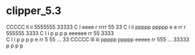 # clipper_5.3

CCCCC   ll    ii                                              5555555          33333
C        l                             eeee    r  rrrr        55                   33 
C        l    ii    ppppp    ppppp    e    e    rr    r       555555            3333
C        l     i    p    p   p    p   eeeeee    rr                 55           3333  
C        l     i    p    p   p    p   e         rr            5    55   ...        33
CCCCC   lll   iii   ppppp    ppppp     eeeee    rr              555     ...    33333
                    p        p
                    p        p
